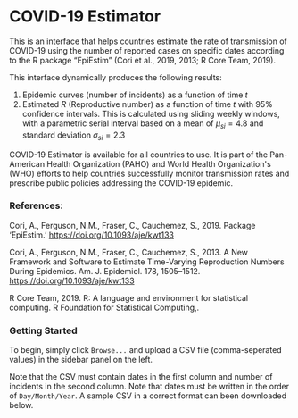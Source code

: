 # COVID-19 Estimator

This is an interface that helps countries estimate the rate of transmission of COVID-19 using the number of reported cases on specific dates according to the R package “EpiEstim” (Cori et al., 2019, 2013; R Core Team, 2019).

This interface dynamically produces the following results:

1.  Epidemic curves (number of incidents) as a function of time $t$
2.  Estimated $R$ (Reproductive number) as a function of time $t$ with 95% confidence intervals. This is calculated using sliding weekly windows, with a parametric serial interval based on a mean of $\mu_{si} = 4.8$ and standard deviation $\sigma_{si} = 2.3$

COVID-19 Estimator is available for all countries to use. It is part of the Pan-American Health Organization (PAHO) and World Health Organization's (WHO) efforts to help countries successfully monitor transmission rates and prescribe public policies addressing the COVID-19 epidemic.

### References:

Cori, A., Ferguson, N.M., Fraser, C., Cauchemez, S., 2019. Package ‘EpiEstim.’ https://doi.org/10.1093/aje/kwt133

Cori, A., Ferguson, N.M., Fraser, C., Cauchemez, S., 2013. A New Framework and Software to Estimate Time-Varying Reproduction Numbers During Epidemics. Am. J. Epidemiol. 178, 1505–1512. https://doi.org/10.1093/aje/kwt133

R Core Team, 2019. R: A language and environment for statistical computing. R Foundation for Statistical Computing,.

### Getting Started

To begin, simply click `Browse...` and upload a CSV file (comma-seperated values) in the sidebar panel on the left. 

Note that the CSV must contain dates in the first column and number of incidents in the second column. Note that dates must be written in the order of `Day/Month/Year`. A sample CSV in a correct format can been downloaded below.
